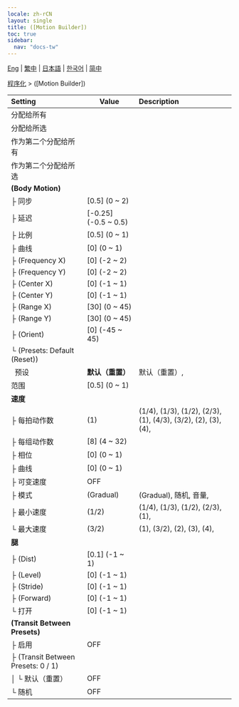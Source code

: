 ```yaml
---
locale: zh-rCN
layout: single
title: ([Motion Builder])
toc: true
sidebar:
  nav: "docs-tw"
---
```

[Eng](/dancexr/menu/2025.4/motion/motion_builder) | [繁中](/tw/dancexr/menu/2025.4/motion/motion_builder) | [日本語](/jp/dancexr/menu/2025.4/motion/motion_builder) | [한국어](/kr/dancexr/menu/2025.4/motion/motion_builder) | [简中](/zh/dancexr/menu/2025.4/motion/motion_builder)

[程序化](../menu#程序化) > ([Motion Builder])



| Setting | Value | Description |
| :--- | --- | :--- |
| 分配给所有 || 
| 分配给所选 || 
| 作为第二个分配给所有 || 
| 作为第二个分配给所选 || 
| **(Body Motion)** | | 
| ├&nbsp;同步 | [0.5] (0 ~ 2) | 
| ├&nbsp;延迟 | [-0.25] (-0.5 ~ 0.5) | 
| ├&nbsp;比例 | [0.5] (0 ~ 1) | 
| ├&nbsp;曲线 | [0] (0 ~ 1) | 
| ├&nbsp;(Frequency X) | [0] (-2 ~ 2) | 
| ├&nbsp;(Frequency Y) | [0] (-2 ~ 2) | 
| ├&nbsp;(Center X) | [0] (-1 ~ 1) | 
| ├&nbsp;(Center Y) | [0] (-1 ~ 1) | 
| ├&nbsp;(Range X) | [30] (0 ~ 45) | 
| ├&nbsp;(Range Y) | [30] (0 ~ 45) | 
| ├&nbsp;(Orient) | [0] (-45 ~ 45) | 
| └&nbsp;(Presets: Default (Reset)) || 
| &nbsp;&nbsp;预设 | **默认（重置）** | 默认（重置）,  |
| 范围 | [0.5] (0 ~ 1) | 
| **速度** | | 
| ├&nbsp;每拍动作数 | (1) | (1/4), (1/3), (1/2), (2/3), (1), (4/3), (3/2), (2), (3), (4), 
| ├&nbsp;每组动作数 | [8] (4 ~ 32) | 
| ├&nbsp;相位 | [0] (0 ~ 1) | 
| ├&nbsp;曲线 | [0] (0 ~ 1) | 
| ├&nbsp;可变速度 | OFF | 
| ├&nbsp;模式 | (Gradual) | (Gradual), 随机, 音量, 
| ├&nbsp;最小速度 | (1/2) | (1/4), (1/3), (1/2), (2/3), (1), 
| └&nbsp;最大速度 | (3/2) | (1), (3/2), (2), (3), (4), 
| **腿** | | 
| ├&nbsp;(Dist) | [0.1] (-1 ~ 1) | 
| ├&nbsp;(Level) | [0] (-1 ~ 1) | 
| ├&nbsp;(Stride) | [0] (-1 ~ 1) | 
| ├&nbsp;(Forward) | [0] (-1 ~ 1) | 
| └&nbsp;打开 | [0] (-1 ~ 1) | 
| **(Transit Between Presets)** | | 
| ├&nbsp;启用 | OFF | 
| ├&nbsp;(Transit Between Presets: 0 / 1) || 
| │&nbsp;└&nbsp;默认（重置） | OFF | 
| └&nbsp;随机 | OFF | 
